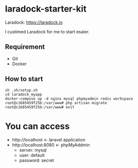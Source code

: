 laradock-starter-kit
====

Laradock: https://laradock.io

I custimed Laradock for me to start esaier.

## Requirement

- Git
- Docker

## How to start

```
sh .sh/setup.sh
cd laradock_myapp
docker-compose up -d nginx mysql phpmyadmin redis workspace
root@c1685459f25b:/var/www# php artisan migrate
root@c1685459f25b:/var/www# exit
```

# You can access

- http://localhost <- laravel application
- http://localhost:8080 <- phpMyAddmin
  - server: mysql
  - user: default
  - password: secret
